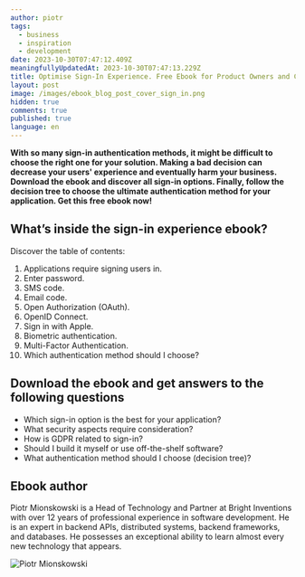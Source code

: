 ```yaml
---
author: piotr
tags:
  - business
  - inspiration
  - development
date: 2023-10-30T07:47:12.409Z
meaningfullyUpdatedAt: 2023-10-30T07:47:13.229Z
title: Optimise Sign-In Experience. Free Ebook for Product Owners and CTOs [Get PDF]
layout: post
image: /images/ebook_blog_post_cover_sign_in.png
hidden: true
comments: true
published: true
language: en
---
```

**With so many sign-in authentication methods, it might be difficult to choose the right one for your solution. Making a bad decision can decrease your users' experience and eventually harm your business. Download the ebook and discover all sign-in options. Finally, follow the decision tree to choose the ultimate authentication method for your application. Get this free ebook now!**

<EbookDynamic sectionTitle='Download the free ebook now' ebookName='Optimise-Sign-In-Experience.pdf' ebookDescription='If you are a product owner, head of product or CTOs this might be a must-have read for you. Explore top authentication methods and choose the best ones for your solution with this ebook.' ebookImage='/images/cover-sign-in-ebook.png' ebookAlt='ebook sign-in cover' />

## What’s inside the sign-in experience ebook?

Discover the table of contents:

1. Applications require signing users in.
2. Enter password.
3. SMS code.
4. Email code.
5. Open Authorization (OAuth).
6. OpenID Connect.
7. Sign in with Apple.
8. Biometric authentication.
9. Multi-Factor Authentication.
10. Which authentication method should I choose?

## Download the ebook and get answers to the following questions

* Which sign-in option is the best for your application?
* What security aspects require consideration?
* How is GDPR related to sign-in?
* Should I build it myself or use off-the-shelf software?
* What authentication method should I choose (decision tree)?

## Ebook author

Piotr Mionskowski is a Head of Technology and Partner at Bright Inventions with over 12 years of professional experience in software development. He is an expert in backend APIs, distributed systems, backend frameworks, and databases. He possesses an exceptional ability to learn almost every new technology that appears.

<div class="image"><img src="/images/piotr_ebook_author.png" alt="Piotr Mionskowski" title="Piotr Mionskowski"  /> </div>